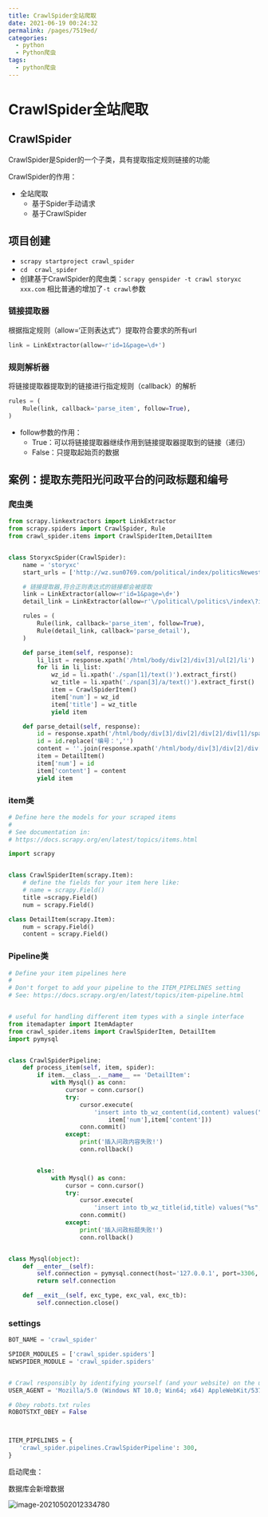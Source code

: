 ```yaml
---
title: CrawlSpider全站爬取
date: 2021-06-19 00:24:32
permalink: /pages/7519ed/
categories: 
  - python
  - Python爬虫
tags: 
  - python爬虫
---
```

# CrawlSpider全站爬取



## CrawlSpider

CrawlSpider是Spider的一个子类，具有提取指定规则链接的功能

CrawlSpider的作用：

- 全站爬取
  - 基于Spider手动请求
  - 基于CrawlSpider

## 项目创建

- `scrapy startproject crawl_spider`
- `cd  crawl_spider`
- 创建基于CrawlSpider的爬虫类：`scrapy genspider -t crawl storyxc xxx.com` 相比普通的增加了`-t crawl`参数



### 链接提取器

根据指定规则（allow=‘正则表达式“）提取符合要求的所有url

```python
link = LinkExtractor(allow=r'id=1&page=\d+')
```

### 规则解析器

将链接提取器提取到的链接进行指定规则（callback）的解析

```python
rules = (
    Rule(link, callback='parse_item', follow=True),
)
```

- follow参数的作用：
  - True：可以将链接提取器继续作用到链接提取器提取到的链接（递归）
  - False：只提取起始页的数据



## 案例：提取东莞阳光问政平台的问政标题和编号

### 爬虫类

```python
from scrapy.linkextractors import LinkExtractor
from scrapy.spiders import CrawlSpider, Rule
from crawl_spider.items import CrawlSpiderItem,DetailItem


class StoryxcSpider(CrawlSpider):
    name = 'storyxc'
    start_urls = ['http://wz.sun0769.com/political/index/politicsNewest']

    # 链接提取器,符合正则表达式的链接都会被提取
    link = LinkExtractor(allow=r'id=1&page=\d+')
    detail_link = LinkExtractor(allow=r'\/political\/politics\/index\?id=\d+')

    rules = (
        Rule(link, callback='parse_item', follow=True),
        Rule(detail_link, callback='parse_detail'),
    )

    def parse_item(self, response):
        li_list = response.xpath('/html/body/div[2]/div[3]/ul[2]/li')
        for li in li_list:
            wz_id = li.xpath('./span[1]/text()').extract_first()
            wz_title = li.xpath('./span[3]/a/text()').extract_first()
            item = CrawlSpiderItem()
            item['num'] = wz_id
            item['title'] = wz_title
            yield item

    def parse_detail(self, response):
        id = response.xpath('/html/body/div[3]/div[2]/div[2]/div[1]/span[4]/text()').extract_first()
        id = id.replace('编号：','')
        content = ''.join(response.xpath('/html/body/div[3]/div[2]/div[2]/div[2]/pre/text()').extract())
        item = DetailItem()
        item['num'] = id
        item['content'] = content
        yield item

```

### item类

```python
# Define here the models for your scraped items
#
# See documentation in:
# https://docs.scrapy.org/en/latest/topics/items.html

import scrapy


class CrawlSpiderItem(scrapy.Item):
    # define the fields for your item here like:
    # name = scrapy.Field()
    title =scrapy.Field()
    num = scrapy.Field()

class DetailItem(scrapy.Item):
    num = scrapy.Field()
    content = scrapy.Field()
```

### Pipeline类

```python
# Define your item pipelines here
#
# Don't forget to add your pipeline to the ITEM_PIPELINES setting
# See: https://docs.scrapy.org/en/latest/topics/item-pipeline.html


# useful for handling different item types with a single interface
from itemadapter import ItemAdapter
from crawl_spider.items import CrawlSpiderItem, DetailItem
import pymysql


class CrawlSpiderPipeline:
    def process_item(self, item, spider):
        if item.__class__.__name__ == 'DetailItem':
            with Mysql() as conn:
                cursor = conn.cursor()
                try:
                    cursor.execute(
                        'insert into tb_wz_content(id,content) values("%s","%s")' % (
                            item['num'],item['content']))
                    conn.commit()
                except:
                    print('插入问政内容失败!')
                    conn.rollback()


        else:
            with Mysql() as conn:
                cursor = conn.cursor()
                try:
                    cursor.execute(
                        'insert into tb_wz_title(id,title) values("%s","%s")' % (item['num'],item['title']))
                    conn.commit()
                except:
                    print('插入问政标题失败!')
                    conn.rollback()


class Mysql(object):
    def __enter__(self):
        self.connection = pymysql.connect(host='127.0.0.1', port=3306, user='root', password='root', database='python')
        return self.connection

    def __exit__(self, exc_type, exc_val, exc_tb):
        self.connection.close()
```

### settings

```python
BOT_NAME = 'crawl_spider'

SPIDER_MODULES = ['crawl_spider.spiders']
NEWSPIDER_MODULE = 'crawl_spider.spiders'


# Crawl responsibly by identifying yourself (and your website) on the user-agent
USER_AGENT = 'Mozilla/5.0 (Windows NT 10.0; Win64; x64) AppleWebKit/537.36 (KHTML, like Gecko) Chrome/87.0.4280.141 Safari/537.36'

# Obey robots.txt rules
ROBOTSTXT_OBEY = False



ITEM_PIPELINES = {
   'crawl_spider.pipelines.CrawlSpiderPipeline': 300,
}
```

启动爬虫：

数据库会新增数据

![image-20210502012334780](https://storyxc.com/images/blog//image-20210502012334780.png)